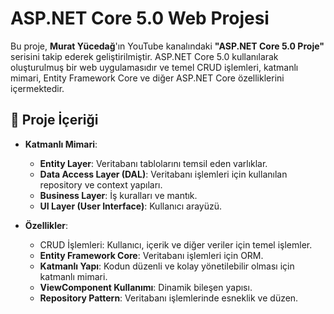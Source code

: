 # ASP.NET Core 5.0 Web Projesi

Bu proje, **Murat Yücedağ**'ın YouTube kanalındaki **"ASP.NET Core 5.0 Proje"** serisini takip ederek geliştirilmiştir. ASP.NET Core 5.0 kullanılarak oluşturulmuş bir web uygulamasıdır ve temel CRUD işlemleri, katmanlı mimari, Entity Framework Core ve diğer ASP.NET Core özelliklerini içermektedir.

## 📌 Proje İçeriği
- **Katmanlı Mimari**: 
  - **Entity Layer**: Veritabanı tablolarını temsil eden varlıklar.
  - **Data Access Layer (DAL)**: Veritabanı işlemleri için kullanılan repository ve context yapıları.
  - **Business Layer**: İş kuralları ve mantık.
  - **UI Layer (User Interface)**: Kullanıcı arayüzü.
  
- **Özellikler**:
  - CRUD İşlemleri: Kullanıcı, içerik ve diğer veriler için temel işlemler.
  - **Entity Framework Core**: Veritabanı işlemleri için ORM.
  - **Katmanlı Yapı**: Kodun düzenli ve kolay yönetilebilir olması için katmanlı mimari.
  - **ViewComponent Kullanımı**: Dinamik bileşen yapısı.
  - **Repository Pattern**: Veritabanı işlemlerinde esneklik ve düzen.
 
